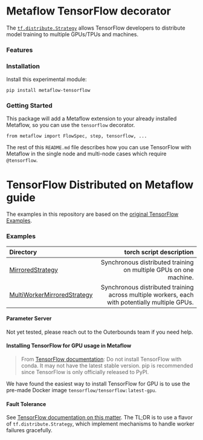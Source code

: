 # Metaflow TensorFlow decorator
The [`tf.distribute.Strategy`](https://www.tensorflow.org/api_docs/python/tf/distribute/Strategy) allows TensorFlow developers to distribute model training to multiple GPUs/TPUs and machines. 

### Features

### Installation

Install this experimental module:
```
pip install metaflow-tensorflow
```

### Getting Started
This package will add a Metaflow extension to your already installed Metaflow, so you can use the `tensorflow` decorator.
```
from metaflow import FlowSpec, step, tensorflow, ...
```

The rest of this `README.md` file describes how you can use TensorFlow with Metaflow in the single node and multi-node cases which require `@tensorflow`.

# TensorFlow Distributed on Metaflow guide
The examples in this repository are based on the [original TensorFlow Examples](https://www.tensorflow.org/guide/distributed_training#examples_and_tutorials).

### Examples

| Directory | torch script description |
| :--- | ---: |
| [MirroredStrategy](examples/single-node/flow.py) | Synchronous distributed training on multiple GPUs on one machine. |  
| [MultiWorkerMirroredStrategy](examples/multi-node/flow.py) | Synchronous distributed training across multiple workers, each with potentially multiple GPUs. |  

#### Parameter Server
Not yet tested, please reach out to the Outerbounds team if you need help.

#### Installing TensorFlow for GPU usage in Metaflow
> From [TensorFlow documentation](https://www.tensorflow.org/install/pip): Do not install TensorFlow with conda. It may not have the latest stable version. pip is recommended since TensorFlow is only officially released to PyPI.

We have found the easiest way to install TensorFlow for GPU is to use the pre-made Docker image `tensorflow/tensorflow:latest-gpu`.

#### Fault Tolerance
See [TensorFlow documentation on this matter](https://www.tensorflow.org/tutorials/distribute/multi_worker_with_keras#fault_tolerance).
The TL;DR is to use a flavor of `tf.distribute.Strategy`, which implement mechanisms to handle worker failures gracefully.